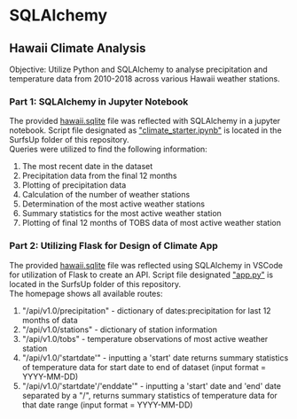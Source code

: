 # SQLAlchemy
## Hawaii Climate Analysis

Objective: Utilize Python and SQLAlchemy to analyse precipitation and temperature data from 2010-2018 across various Hawaii weather stations.

### Part 1: SQLAlchemy in Jupyter Notebook  
The provided [hawaii.sqlite](Resources/hawaii.sqlite) file was reflected with SQLAlchemy in a jupyter notebook.  Script file designated as ["climate_starter.ipynb"](SurfsUp/climate_starter.ipynb) is located in the SurfsUp folder of this repository.  
Queries were utilized to find the following information:  
1. The most recent date in the dataset  
2. Precipitation data from the final 12 months  
3. Plotting of precipitation data  
4. Calculation of the number of weather stations  
5. Determination of the most active weather stations  
6. Summary statistics for the most active weather station  
7. Plotting of final 12 months of TOBS data of most active weather station  

### Part 2: Utilizing Flask for Design of Climate App  
The provided [hawaii.sqlite](Resources/hawaii.sqlite) file was reflected using SQLAlchemy in VSCode for utilization of Flask to create an API. Script file designated ["app.py"](SurfsUp/app.py) is located in the SurfsUp folder of this repository.  
The homepage shows all available routes:  
1. "/api/v1.0/precipitation" - dictionary of dates:precipitation for last 12 months of data  
2. "/api/v1.0/stations" - dictionary of station information  
3. "/api/v1.0/tobs" - temperature observations of most active weather station  
4. "/api/v1.0/'startdate'" - inputting a 'start' date returns summary statistics of temperature data for start date to end of dataset (input format = YYYY-MM-DD)  
5. "/api/v1.0/'startdate'/'enddate'" - inputting a 'start' date and 'end' date separated by a "/", returns summary statistics of temperature data for that date range (input format = YYYY-MM-DD)  
